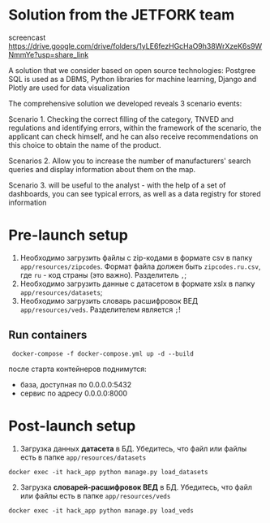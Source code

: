# Solution from the JETFORK team

screencast https://drive.google.com/drive/folders/1yLE6fezHGcHaO9h38WrXzeK6s9WNmmYe?usp=share_link


A solution that we consider based on open source technologies: Postgree SQL is used as a DBMS, Python libraries for machine learning, Django and Plotly are used for data visualization 


The comprehensive solution we developed reveals 3 scenario events:

Scenario 1. Checking the correct filling of the category, TNVED and regulations and identifying errors, within the framework of the scenario, the applicant can check himself, and he can also receive recommendations on this choice to obtain the name of the product.

Scenarios 2. Allow you to increase the number of manufacturers' search queries and display information about them on the map.

Scenario 3. will be useful to the analyst - with the help of a set of dashboards, you can see typical errors, as well as a data registry for stored information


# Pre-launch setup
1. Необходимо загрузить файлы с zip-кодами в формате csv в папку `app/resources/zipcodes`. Формат файла должен быть `zipcodes.ru.csv`, где `ru` - код страны (это важно). Разделитель `,`;
2. Необходимо загрузить данные с датасетом в формате xslx в папку `app/resources/datasets`;
2. Необходимо загрузить словарь расшифровок ВЕД `app/resources/veds`. Разделителем является `;`!


## Run containers
```shell
 docker-compose -f docker-compose.yml up -d --build
```
после старта контейнеров поднимутся:
* база, доступная по 0.0.0.0:5432
* сервис по адресу 0.0.0.0:8000


# Post-launch setup
1. Загрузка данных **датасета** в БД. Убедитесь, что файл или файлы есть в папке `app/resources/datasets`
```shell
docker exec -it hack_app python manage.py load_datasets
```

2. Загрузка **словарей-расшифровок ВЕД** в БД. Убедитесь, что файл или файлы есть в папке `app/resources/veds`
```shell
docker exec -it hack_app python manage.py load_veds
```

